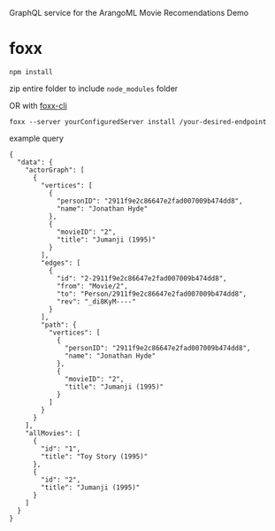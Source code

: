 GraphQL service for the ArangoML Movie Recomendations Demo

# foxx

`npm install`

zip entire folder to include `node_modules` folder

OR with [foxx-cli](https://github.com/arangodb/foxx-cli)

`foxx --server yourConfiguredServer install /your-desired-endpoint`


example query
```
{
  "data": {
    "actorGraph": [
      {
        "vertices": [
          {
            "personID": "2911f9e2c86647e2fad007009b474dd8",
            "name": "Jonathan Hyde"
          },
          {
            "movieID": "2",
            "title": "Jumanji (1995)"
          }
        ],
        "edges": [
          {
            "id": "2-2911f9e2c86647e2fad007009b474dd8",
            "from": "Movie/2",
            "to": "Person/2911f9e2c86647e2fad007009b474dd8",
            "rev": "_di8KyM----"
          }
        ],
        "path": {
          "vertices": [
            {
              "personID": "2911f9e2c86647e2fad007009b474dd8",
              "name": "Jonathan Hyde"
            },
            {
              "movieID": "2",
              "title": "Jumanji (1995)"
            }
          ]
        }
      }
    ],
    "allMovies": [
      {
        "id": "1",
        "title": "Toy Story (1995)"
      },
      {
        "id": "2",
        "title": "Jumanji (1995)"
      }
    ]
  }
}
```
